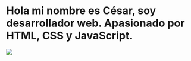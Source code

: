 # Hola mi nombre es César, soy desarrollador web. Apasionado por HTML, CSS y JavaScript.

![](https://github.com/cesarmdq/cesarmdq.github.io/blob/master/img/screenshot.png)


